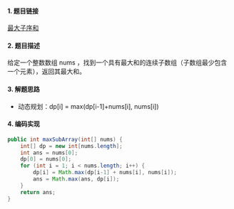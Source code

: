 

#### 1. 题目链接
[最大子序和](https://leetcode-cn.com/problems/maximum-subarray/)

#### 2. 题目描述

给定一个整数数组 nums ，找到一个具有最大和的连续子数组（子数组最少包含一个元素），返回其最大和。

#### 3. 解题思路

* 动态规划：dp[i] = max(dp[i-1]+nums[i], nums[i])

#### 4. 编码实现
``` java
public int maxSubArray(int[] nums) {
    int[] dp = new int[nums.length];
    int ans = nums[0];
    dp[0] = nums[0];
    for (int i = 1; i < nums.length; i++) {
        dp[i] = Math.max(dp[i-1] + nums[i], nums[i]);
        ans = Math.max(ans, dp[i]);
    } 
    return ans;
}
```
